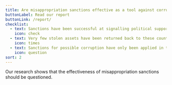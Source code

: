 ```yaml
---
title: Are misappropriation sanctions effective as a tool against corruption?
buttonLabel: Read our report
buttonLink: /report/
checklist:
  - text: Sanctions have been successful at signalling political support to the new governments of Tunisia, Egypt and Ukraine.
    icon: check
  - text: Very few stolen assets have been returned back to these countries and some individuals have already been delisted.
    icon: times
  - text: Sanctions for possible corruption have only been applied in these three cases, and criteria for listing are unclear.
    icon: question
sort: 2
---
```

Our research shows that the effectiveness of misappropriation sanctions should
be questioned.
